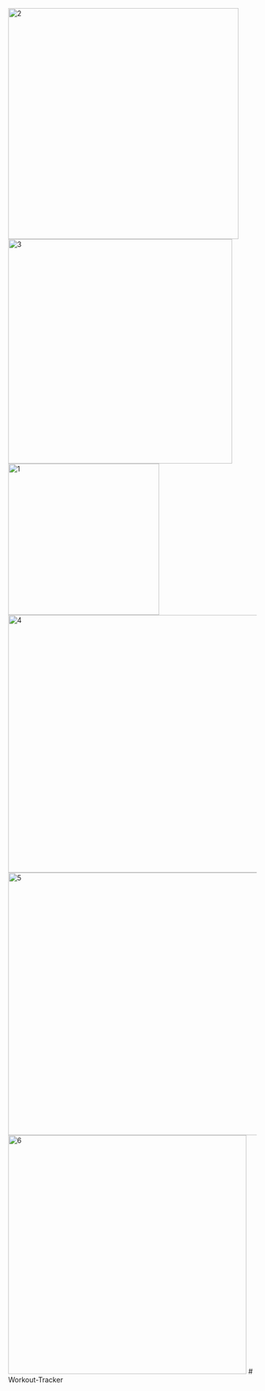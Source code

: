 <img width="467" alt="2" src="https://user-images.githubusercontent.com/76009483/133527727-2bf9b747-22f4-4129-ad38-0c68239fe72a.png">
<img width="454" alt="3" src="https://user-images.githubusercontent.com/76009483/133527728-7520d453-d6c9-4951-8c6f-29fc667317a9.png">
<img width="306" alt="1" src="https://user-images.githubusercontent.com/76009483/133527356-894dfe72-a3d7-463a-aa6b-9e75918d7463.png">
<img width="521" alt="4" src="https://user-images.githubusercontent.com/76009483/133527359-70604b98-2a1a-4f36-9eba-13da97302876.png">
<img width="531" alt="5" src="https://user-images.githubusercontent.com/76009483/133527360-3edd8431-f48a-48d4-b39c-bc78fa37e6d0.png">
<img width="483" alt="6" src="https://user-images.githubusercontent.com/76009483/133527361-a3af4208-ae0e-4cdd-b9dd-de162165e7c3.png">
# Workout-Tracker
